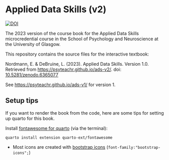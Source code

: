 # Applied Data Skills (v2)

<!-- badges: start -->
[![DOI](https://zenodo.org/badge/DOI/10.5281/zenodo.6365077.svg)](https://doi.org/10.5281/zenodo.6365077)
<!-- badges: end -->

The 2023 version of the course book for the Applied Data Skills microcredential course in the School of Psychology and Neuroscience at the University of Glasgow.

This repository contains the source files for the interactive textbook:

Nordmann, E. & DeBruine, L. (2023). Applied Data Skills. Version 1.0. Retrieved from https://psyteachr.github.io/ads-v2/. doi: [10.5281/zenodo.6365077](https://doi.org/10.5281/zenodo.6365077)

See https://psyteachr.github.io/ads-v1/ for version 1.



## Setup tips

If you want to render the book from the code, here are some tips for setting up quarto for this book.

Install [fontawesome for quarto](https://github.com/quarto-ext/fontawesome) (via the terminal):

```
quarto install extension quarto-ext/fontawesome
```

* Most icons are created with [bootstrap icons](https://icons.getbootstrap.com/) (`font-family:"bootstrap-icons";`)
